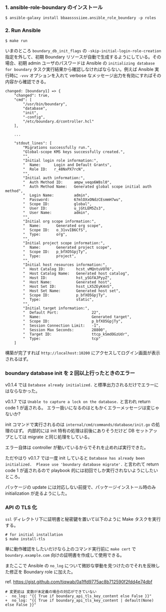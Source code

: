 ### 1. ansible-role-boundary のインストール

```
$ ansible-galaxy install bbaassssiiee.ansible_role_boundary -p roles
```

### 2. Run Ansible

```
$ make run
```

いまのところ `boundary_db_init_flags` の `-skip-initial-login-role-creation` 指定を外して、初期 Boundary リソースが自動で生成するようにしている。その場合、初期 admin ユーザのパスワードは Ansible の `initializing database for boundary` タスク実行結果から確認しなければならない。例えば Ansible 実行時に `-vvv` オプションを入れて verbose なメッセージ出力を有効にすればその内容から確認できる。

```
changed: [boundary1] => {
    "changed": true,
    "cmd": [
        "/usr/bin/boundary",
        "database",
        "init",
        "-config",
        "/etc/boundary.d/controller.hcl"
    ],

    ...

    "stdout_lines": [
        "Migrations successfully run.",
        "Global-scope KMS keys successfully created.",
        "",
        "Initial login role information:",
        "  Name:      Login and Default Grants",
        "  Role ID:   r_48NxPX7rcN",
        "",
        "Initial auth information:",
        "  Auth Method ID:     ampw_veqo6W8sl0",
        "  Auth Method Name:   Generated global scope initial auth method",
        "  Login Name:         admin",
        "  Password:           67mlOXxONdzCEsmmH7wu",
        "  Scope ID:           global",
        "  User ID:            u_jGtLEM5Zs3",
        "  User Name:          admin",
        "",
        "Initial org scope information:",
        "  Name:       Generated org scope",
        "  Scope ID:   o_31vvIB6CfS",
        "  Type:       org",
        "",
        "Initial project scope information:",
        "  Name:       Generated project scope",
        "  Scope ID:   p_bfXO5GpjTy",
        "  Type:       project",
        "",
        "Initial host resources information:",
        "  Host Catalog ID:     hcst_vMQntuVOT6",
        "  Host Catalog Name:   Generated host catalog",
        "  Host ID:             hst_ySGfAJPyyZ",
        "  Host Name:           Generated host",
        "  Host Set ID:         hsst_LX5ZEyK4nS",
        "  Host Set Name:       Generated host set",
        "  Scope ID:            p_bfXO5GpjTy",
        "  Type:                static",
        "",
        "Initial target information:",
        "  Default Port:               22",
        "  Name:                       Generated target",
        "  Scope ID:                   p_bfXO5GpjTy",
        "  Session Connection Limit:   -1",
        "  Session Max Seconds:        28800",
        "  Target ID:                  ttcp_kSmdOGzUdr",
        "  Type:                       tcp"
    ]
```

構築が完了すれば `http://localhost:10200` にアクセスしてログイン画面が表示されるはず。

### boundary database init を 2 回以上行ったときのエラー

v0.1.4 では `Database already initialized.` と標準出力されるだけでエラーにはならなかった。

v0.1.7 では `Unable to capture a lock on the database.` と言われ return code 1 が返される。
エラー扱いになるのはともかくエラーメッセージは変じゃないか?

init コマンドで実行されるのは `internal/cmd/commands/database/init.go` の処理のはず。
内部的には init 特有の処理は前後にありそうだけど DB セットアップとしては migrate と同じ処理をしている。

エラー自体は controller が動いているからでそれを止めれば実行できた。

ただやはり v0.1.7 では一度 init していると `Database has already been initialized.  Please use 'boundary database migrate'.` と言われて return code 1 が返されるので playbook 的には初回でしか実行されないようにしたいところ。

パッケージの update には対応しない前提で、パッケージインストール時のみ initialization が走るようにした。

### API の TLS 化

`ssl` ディレクトリ下に証明書と秘密鍵を置いて以下のように Make タスクを実行する。

```
# for initial installation
$ make install-tls
```

単に動作確認をしたいだけなら上のコマンド実行前に `make cert` で `boundary.example.com` 向けの証明書を作成して使用できる。

またここで Ansible の `no_log` について微妙な挙動を見つけたのでそれを反映した修正を Boundary role に加えた。

ref. https://gist.github.com/tiqwab/0a1ffd9775ac8b712590f2fdd4e74dbf

```
# 変更前は 変数が未定義の場合の対応ができていない
-  no_log: "{{ True if boundary_api_tls_key_content else False }}"
+  no_log: "{{ True if boundary_api_tls_key_content | default(None) else False }}"
```
